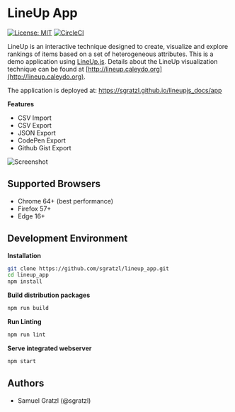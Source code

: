 LineUp App
==========

[![License: MIT][mit-image]][mit-url] [![CircleCI][ci-image]][ci-url] 

LineUp is an interactive technique designed to create, visualize and explore rankings of items based on a set of heterogeneous attributes. 
This is a demo application using [LineUp.js](https://github.com/sgratzl/lineupjs). Details about the LineUp visualization technique can be found at [http://lineup.caleydo.org](http://lineup.caleydo.org). 

The application is deployed at: https://sgratzl.github.io/lineupjs_docs/app

**Features**
 * CSV Import
 * CSV Export
 * JSON Export
 * CodePen Export
 * Github Gist Export

![Screenshot](https://user-images.githubusercontent.com/4129778/36336600-8590a932-1389-11e8-8de0-269079efc37b.png) 

Supported Browsers
------------------

 * Chrome 64+ (best performance)
 * Firefox 57+
 * Edge 16+
 


Development Environment
-----------------------

**Installation**

```bash
git clone https://github.com/sgratzl/lineup_app.git
cd lineup_app
npm install
```

**Build distribution packages**

```bash
npm run build
```

**Run Linting**

```bash
npm run lint
```


**Serve integrated webserver**

```bash
npm start
```


Authors
-------

 * Samuel Gratzl (@sgratzl)

 [mit-image]: https://img.shields.io/badge/License-MIT-yellow.svg
[mit-url]: https://opensource.org/licenses/MIT
[ci-image]: https://circleci.com/gh/sgratzl/lineup_app.svg?style=shield
[ci-url]: https://circleci.com/gh/sgratzl/lineup_app


 

